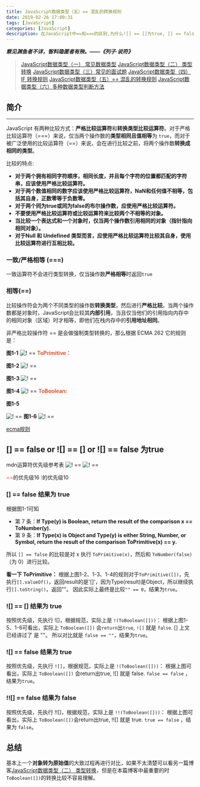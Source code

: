 ```yaml
---
title: JavaScript数据类型（五）== 混乱的转换规则
date: 2019-02-26 17:00:31
tags: [JavaScript]
categories: [JavaScript]
description: 在JavaScript中==和===的区别,为什么![] == []为true, [] == false为true, ![] == false为true, !![] == false为false.
---
```


***察见渊鱼者不详，智料隐匿者有殃。——《列子·说符》***

> [JavaScript数据类型（一） 常见数据类型](/blog/javascript/javascript-Type-conversion.html)
> [JavaScript数据类型（二） 类型转换](/blog/javascript/javascript-type-one-question.html)
> [JavaScript数据类型（三）常见的面试题](/blog/javascript/javascript-type-one-questionone.html)
> [JavaScript数据类型（四）IF 转换规则](/blog/javascript/javascript-IF-False-options.html)
> [JavaScript数据类型（五）== 混乱的转换规则](/blog/javascript/javascript-false-true.html)
> [JavaScript数据类型（六）多种数据类型判断方法](/blog/javascript/javascript-bool-type.html)

## 简介

---

JavaScript 有两种比较方式：**严格比较运算符**和**转换类型比较运算符**。对于严格比较运算符（===）来说，仅当两个操作数的**类型相同且值相等**为 `true`，而对于被广泛使用的比较运算符（==）来说，会在进行比较之前，将两个操作数**转换成相同的类型**。

比较的特点:

- **对于两个拥有相同字符顺序，相同长度，并且每个字符的位置都匹配的字符串，应该使用严格比较运算符。**
- **对于两个数值相同的数字应该使用严格比较运算符，NaN和任何值不相等，包括其自身，正数零等于负数零。**
- **对于两个同为true或同为false的布尔操作数，应使用严格比较运算符。**
- **不要使用严格比较运算符或比较运算符来比较两个不相等的对象。**
- **当比较一个表达式和一个对象时，仅当两个操作数引用相同的对象（指针指向相同对象）。**
- **对于Null 和 Undefined 类型而言，应使用严格比较运算符比较其自身，使用比较运算符进行互相比较。**

[](https://www.h5jun.com/post/why-false-why-true.html)

### 一致/严格相等 (===)

一致运算符不会进行类型转换，仅当操作数**严格相等**时返回`true`

### 相等(==)

比较操作符会为两个不同类型的操作数**转换类型**，然后进行**严格比较**。当两个操作数都是对象时，JavaScript会比较其**内部引用**，当且仅当他们的引用指向内存中的相同对象（区域）时才相等，即他们在栈内存中的**引用地址相同**。

非严格比较操作符 == 是会做强制类型转换的，那么根据 ECMA 262 它的规则是：

**图1-1**
![! ==](../../images/false-true/1.png)
**<font color="#ff502c">ToPrimitive：</font>**

**图1-2**
![! ==](../../images/false-true/2.png)

**图1-3**
![! ==](../../images/false-true/3.png)

**图1-4**
![! ==](../../images/false-true/4.png)
**<font color="#ff502c">ToBoolean: </font>**

**图1-5**

![! ==](../../images/false-true/5.png)
**图1-6**
![! ==](../../images/false-true/6.png)

[ecma规则](http://www.ecma-international.org)

## [] == false or ![] == [] or ![] == false 为true

mdn运算符优先级参考表
![! ==](../../images/false-true/false-true-1.png)
![! ==](../../images/false-true/false-true-2.png)

<font color="#ff502c">==</font>的优先级16
<font color="#ff502c">!</font>的优先级10

### [] == false 结果为 true

根据图1-1可知

- 第 7 条：**If Type(y) is Boolean, return the result of the comparison x == ToNumber(y).**
- 第 9 条：**If Type(x) is Object and Type(y) is either String, Number, or Symbol, return the result of the comparison ToPrimitive(x) == y.**

所以 `[] == false` 的比较是对 x 执行 `ToPrimitive(x)`，然后和 `ToNumber(false)` （为 0）进行比较。

**看一下 ToPrimitive：**
根据上图1-2、1-3、1-4的规则对于`ToPrimitive([])`，先执行`[].valueOf()`，返回result的是'[]'，因为Type(result)是Object，所以继续执行`[].toString()`，返回””。
因此实际上最终是比较`"" == 0`，结果为`true`。

### ![] == [] 结果为 true

按照优先级，先执行 ![]，根据规范，实际上是 `!(ToBoolean([]))`：
根据上图1-5、1-6可看出，实际上 `ToBoolean([])` 会`return`出`true`, `![]` 就是 `false`.
[] 上文已经讲过了 是 ""。
所以对比就是 `false == ""`，结果为`true`。

### ![] == false 结果为 true

按照优先级，先执行 `![]`，根据规范，实际上是 `!(ToBoolean([]))`：
根据上图可看出，实际上 `ToBoolean([])` 会return出true, ![] 就是 false.
`false == false` ，结果为`true`。

### !![] == false 结果为 false

按照优先级，先执行 !![]，根据规范，实际上是 `!!(ToBoolean([]))`：
根据上图可看出，实际上 `ToBoolean([])`会return出true, !![] 就是 true.
`true == false` ，结果为 `false`。

## 总结

基本上一个**对象转为原始值**的大致过程再进行对比，如果不太清楚可以看另一篇博客[JavaScript数据类型（二） 类型转换](/blog/javascript/javascript-type-one-question.html)，但是在本篇博客中最重要的时`ToBoolean([])`的转换比较不容易理解。
